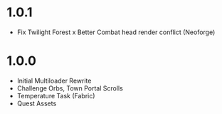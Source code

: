 # 1.0.1
- Fix Twilight Forest x Better Combat head render conflict (Neoforge)

# 1.0.0
- Initial Multiloader Rewrite
- Challenge Orbs, Town Portal Scrolls
- Temperature Task (Fabric)
- Quest Assets